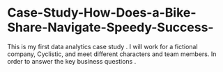 # Case-Study-How-Does-a-Bike-Share-Navigate-Speedy-Success-
This is my first data analytics case study . I will work for a fictional company, Cyclistic, and meet different characters and team members. In order to answer the key business questions .
